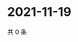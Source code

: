 # 2021-11-19

共 0 条

<!-- BEGIN WEIBO -->
<!-- 最后更新时间 Fri Nov 19 2021 00:26:31 GMT+0800 (China Standard Time) -->

<!-- END WEIBO -->
